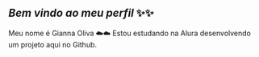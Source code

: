 ## _Bem vindo ao meu perfil_ ✨✨

Meu nome é Gianna Oliva ☁️☁️
Estou estudando na Alura desenvolvendo um projeto aqui no Github.
